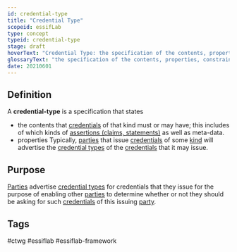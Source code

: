```yaml
---
id: credential-type
title: "Credential Type"
scopeid: essifLab
type: concept
typeid: credential-type
stage: draft
hoverText: "Credential Type: the specification of the contents, properties, constraints etc. that Credentials of this type must have/comply with."
glossaryText: "the specification of the contents, properties, constraints etc. that %%credentials^credential%% of this type must have/comply with."
date: 20210601
---
```


## Definition
A **credential-type** is a specification that states
- the contents that [credentials](credential) of that kind must or may have; this includes of which kinds of [assertions (claims, statements)](assertion) as well as meta-data.
- properties Typically, [parties](party) that issue [credentials](credential) of some [kind](credential-type) will advertise the [credential types](credential-type) of the [credentials](credential) that it may issue.

## Purpose
[Parties](party) advertise [credential types](credential-type) for credentials that they issue for the purpose of enabling other [parties](party) to determine whether or not they should be asking for such [credentials](credential) of this issuing [party](party).
## Tags
#ctwg #essiflab #essiflab-framework